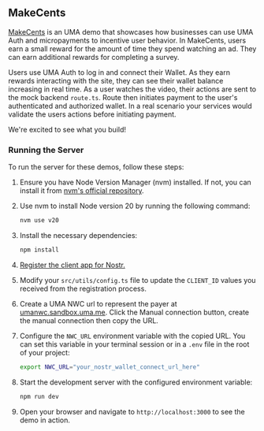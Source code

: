 ## MakeCents

[MakeCents](https://makecents.uma.me) is an UMA demo that showcases how businesses can use UMA Auth and micropayments to incentive user behavior.  In MakeCents, users earn a small reward for the amount of time they spend watching an ad.  They can earn additional rewards for completing a survey.

Users use UMA Auth to log in and connect their Wallet.  As they earn rewards interacting with the site, they can see their wallet balance increasing in real time.  As a user watches the video, their actions are sent to the mock backend `route.ts`.  Route then initiates payment to the user's authenticated and authorized wallet.  In a real scenario your services would validate the users actions before initiating payment.

We're excited to see what you build!

### Running the Server

To run the server for these demos, follow these steps:

1. Ensure you have Node Version Manager (nvm) installed. If not, you can install it from [nvm's official repository](https://github.com/nvm-sh/nvm).

2. Use nvm to install Node version 20 by running the following command:
   ```bash
   nvm use v20
   ```

3. Install the necessary dependencies:
   ```bash
   npm install
   ```

4. [Register the client app for Nostr.](https://docs.uma.me/uma-auth/uma-auth-client/client-app-registration)

5. Modify your `src/utils/config.ts` file to update the `CLIENT_ID` values you received from the registration process. 

6. Create a UMA NWC url to represent the payer at [umanwc.sandbox.uma.me](https://umanwc.sandbox.uma.me).  Click the Manual connection button, create the manual connection then copy the URL.
   
7. Configure the `NWC_URL` environment variable with the copied URL. You can set this variable in your terminal session or in a `.env` file in the root of your project:
   ```bash
   export NWC_URL="your_nostr_wallet_connect_url_here"
   ```

8. Start the development server with the configured environment variable:
   ```bash
   npm run dev
   ```

9. Open your browser and navigate to `http://localhost:3000` to see the demo in action.